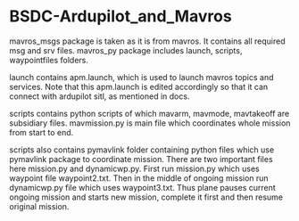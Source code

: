 # BSDC-Ardupilot_and_Mavros
mavros_msgs package is taken as it is from mavros. It contains all required msg and srv files.
mavros_py package includes launch, scripts, waypointfiles folders.

launch contains apm.launch, which is used to launch mavros topics and services. Note that this apm.launch is edited accordingly so that it can connect with ardupilot sitl, as mentioned in docs.

scripts contains python scripts of which mavarm, mavmode, mavtakeoff are subsidiary files. mavmission.py is main file which coordinates whole mission from start to end.

scripts also contains pymavlink folder containing python files which use pymavlink package to coordinate mission.
There are two important files here mission.py and dynamicwp.py. First run mission.py which uses waypoint file waypoint2.txt. Then in the middle of ongoing mission run dynamicwp.py file which uses waypoint3.txt. Thus plane pauses current ongoing mission and starts new mission, complete it  first and then resume original mission.
